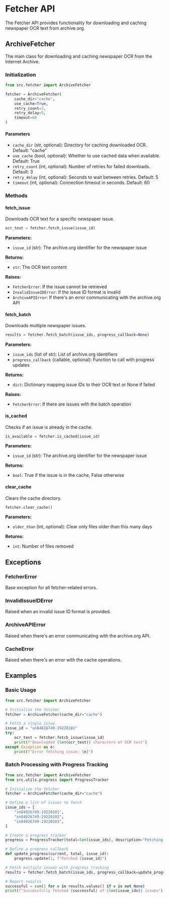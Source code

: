 # Fetcher API

The Fetcher API provides functionality for downloading and caching newspaper OCR text from archive.org.

## ArchiveFetcher

The main class for downloading and caching newspaper OCR from the Internet Archive.

### Initialization

```python
from src.fetcher import ArchiveFetcher

fetcher = ArchiveFetcher(
    cache_dir="cache",
    use_cache=True,
    retry_count=3,
    retry_delay=5,
    timeout=60
)
```

#### Parameters

- `cache_dir` (str, optional): Directory for caching downloaded OCR. Default: "cache"
- `use_cache` (bool, optional): Whether to use cached data when available. Default: True
- `retry_count` (int, optional): Number of retries for failed downloads. Default: 3
- `retry_delay` (int, optional): Seconds to wait between retries. Default: 5
- `timeout` (int, optional): Connection timeout in seconds. Default: 60

### Methods

#### fetch_issue

Downloads OCR text for a specific newspaper issue.

```python
ocr_text = fetcher.fetch_issue(issue_id)
```

**Parameters:**
- `issue_id` (str): The archive.org identifier for the newspaper issue

**Returns:**
- `str`: The OCR text content

**Raises:**
- `FetcherError`: If the issue cannot be retrieved
- `InvalidIssueIDError`: If the issue ID format is invalid
- `ArchiveAPIError`: If there's an error communicating with the archive.org API

#### fetch_batch

Downloads multiple newspaper issues.

```python
results = fetcher.fetch_batch(issue_ids, progress_callback=None)
```

**Parameters:**
- `issue_ids` (list of str): List of archive.org identifiers
- `progress_callback` (callable, optional): Function to call with progress updates

**Returns:**
- `dict`: Dictionary mapping issue IDs to their OCR text or None if failed

**Raises:**
- `FetcherError`: If there are issues with the batch operation

#### is_cached

Checks if an issue is already in the cache.

```python
is_available = fetcher.is_cached(issue_id)
```

**Parameters:**
- `issue_id` (str): The archive.org identifier for the newspaper issue

**Returns:**
- `bool`: True if the issue is in the cache, False otherwise

#### clear_cache

Clears the cache directory.

```python
fetcher.clear_cache()
```

**Parameters:**
- `older_than` (int, optional): Clear only files older than this many days

**Returns:**
- `int`: Number of files removed

## Exceptions

### FetcherError

Base exception for all fetcher-related errors.

### InvalidIssueIDError

Raised when an invalid issue ID format is provided.

### ArchiveAPIError

Raised when there's an error communicating with the archive.org API.

### CacheError

Raised when there's an error with the cache operations.

## Examples

### Basic Usage

```python
from src.fetcher import ArchiveFetcher

# Initialize the fetcher
fetcher = ArchiveFetcher(cache_dir="cache")

# Fetch a single issue
issue_id = "sn84026749-19220101"
try:
    ocr_text = fetcher.fetch_issue(issue_id)
    print(f"Downloaded {len(ocr_text)} characters of OCR text")
except Exception as e:
    print(f"Error fetching issue: {e}")
```

### Batch Processing with Progress Tracking

```python
from src.fetcher import ArchiveFetcher
from src.utils.progress import ProgressTracker

# Initialize the fetcher
fetcher = ArchiveFetcher(cache_dir="cache")

# Define a list of issues to fetch
issue_ids = [
    "sn84026749-19220101",
    "sn84026749-19220102",
    "sn84026749-19220103",
]

# Create a progress tracker
progress = ProgressTracker(total=len(issue_ids), description="Fetching issues")

# Define a progress callback
def update_progress(current, total, issue_id):
    progress.update(1, f"Fetched {issue_id}")

# Fetch multiple issues with progress tracking
results = fetcher.fetch_batch(issue_ids, progress_callback=update_progress)

# Report results
successful = sum(1 for v in results.values() if v is not None)
print(f"Successfully fetched {successful} of {len(issue_ids)} issues")
``` 